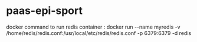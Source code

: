 # paas-epi-sport
docker command to run redis container :
docker run --name myredis -v /home/redis/redis.conf:/usr/local/etc/redis/redis.conf -p 6379:6379 -d redis
